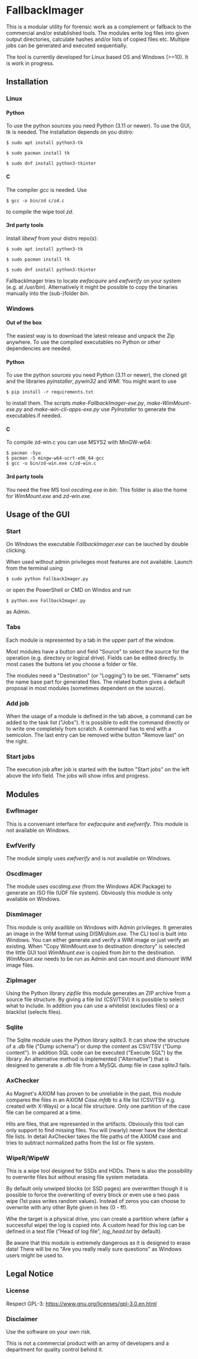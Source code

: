 # FallbackImager
This is a modular utility for forensic work as a complement or fallback to the commercial and/or established tools. The modules write log files into given output directories, calculate hashes and/or lists of copied files etc. Multiple jobs can be generated and executed sequentially.

The tool is currently developed for Linux based OS and Windows (>=10). It is work in progress.

## Installation

### Linux

#### Python
To use the python sources you need Python (3.11 or newer). To use the GUI, tk is needed. The installation depends on you distro:
```
$ sudo apt install python3-tk
```
```
$ sudo pacman install tk
```
```
$ sudo dnf install python3-tkinter
```

#### C
The compiler *gcc* is needed. Use
```
$ gcc -o bin/zd c/zd.c
```
to compile the wipe tool *zd*.

#### 3rd party tools
Install *libewf* from your distro repo(s):
```
$ sudo apt install python3-tk
```
```
$ sudo pacman install tk
```
```
$ sudo dnf install python3-tkinter
```
FallbackImager tries to locate *ewfacquire* and *ewfverify* on your system (e.g. at */usr/bin*). Alternatively it might be possible to copy the binaries manually into the (sub-)folder *bin*.

### Windows

#### Out of the box
The easiest way is to download the latest release and unpack the Zip anywhere. To use the compiled executables no Python or other dependencies are needed.

#### Python
To use the python sources you need Python (3.11 or newer), the cloned git and the libraries *pyinstaller*, *pywin32* and *WMI*. You might want to use
```
$ pip install -r requirements.txt
```
to install them. The scripts *make-FallbackImager-exe.py*, *make-WimMount-exe.py* and *make-win-cli-apps-exe.py* use *PyInstaller* to generate the executables if needed.

#### C
To compile zd-win.c you can use MSYS2 with MinGW-w64:
```
$ pacman -Syu
$ pacman -S mingw-w64-ucrt-x86_64-gcc
$ gcc -o bin/zd-win.exe c/zd-win.c
```

#### 3rd party tools
You need the free MS tool *oscdimg.exe* in *bin*. This folder is also the home for *WimMount.exe* and *zd-win.exe*.

## Usage of the GUI

### Start

On WIndows the executable *FallbackImager.exe* can be lauched by double clicking.

When used without admin privileges most features are not available. Launch from the terminal using
```
$ sudo python FallbackImager.py
```
or open the PowerShell or CMD on Windos and run
```
$ python.exe FallbackImager.py
```
as Admin.

### Tabs
Each module is represented by a tab in the upper part of the window.

Most modules have a button and field "Source" to select the source for the operation (e.g. directory or logical drive). Fields can be edited directly. In most cases the buttons let you choose a folder or file.

The modules need a "Destination" (or "Logging") to be set. "Filename" sets the name base part for generated files. The related button gives a default proposal in most modules (sometimes dependent on the source).

### Add job

When the usage of a module is defined in the tab above, a command can be added to the task list ("Jobs"). It is possible to edit the command directly or to write one completely from scratch. A command has to end with a semicolon. The last entry can be removed withe button "Remove last" on the right.

### Start jobs

The execution job after job is started with the button "Start jobs" on the left above the info field. The jobs will show infos and progress.

## Modules

### EwfImager

This is a conveniant interface for *ewfacquire* and *ewfverify*. This module is not available on Windows.

### EwfVerify

The module simply uses *ewfverify* and is not available on Windows.

### OscdImager
The module uses *oscdimg.exe* (from the Windows ADK Package) to generate an ISO file (UDF file system). Obviously this module is only available on Windows.

### DismImager
This module is only availible on Windows with Admin privileges. It generates an image in the WIM format using DISM/*dism.exe*. The CLI tool is built into Windows. You can either generate and verify a WIM image or just verify an existing. When "Copy WimMount.exe to destination directory" is selected the little GUI tool *WimMount.exe* is copied from *bin* to the destination. *WimMount.exe* needs to be run as Admin and can mount and dismount WIM image files.

### ZipImager
Using the Python library *zipfile* this module generates an ZIP archive from a source file structure. By giving a file list (CSV/TSV) it is possible to select what to include. In addition you can use a whitelist (excludes files) or a blacklist (selects files).

### Sqlite
The Sqlite module uses the Python library *sqlite3*. It can show the structure of a *.db* file ("Dump schema") or dump the content as CSV/TSV ("Dump content"). In addition SQL code can be executed ("Execute SQL") by the library. An alternative method is implemented ("Alternative") that is designed to generate a *.db* file from a MySQL dump file in case *sqlite3* fails.

### AxChecker
As Magnet's AXIOM has proven to be unreliable in the past, this module compares the files in an AXIOM *Case.mfdb* to a file list (CSV/TSV e.g. created with X-Ways) or a local file structure. Only one partition of the case file can be compared at a time.

Hits are files, that are represented in the artifacts. Obviously this tool can only support to find missing files. You will (nearly) never have the identical file lists. In detail AxChecker takes the file paths of the AXIOM case and tries to subtract normalized paths from the list or file system.

### WipeR/WipeW
This is a wipe tool designed for SSDs and HDDs. There is also the possibility to overwrite files but without erasing file system metadata.

By default only unwiped blocks (or SSD pages) are overwritten though it is possible to force the overwriting of every block or even use a two pass wipe (1st pass writes random values). Instead of zeros you can choose to overwrite with any other Byte given in hex (0 - ff).

Whe the target is a physical drive, you can create a partition where (after a successful wipe) the log is copied into. A custom head for this log can be defined in a text file ("Head of log file", *log_head.txt* by default).

Be aware that this module is extremely dangerous as it is designed to erase data! There will be no "Are you really really sure questions" as Windows users might be used to.

## Legal Notice

### License
Respect GPL-3:
https://www.gnu.org/licenses/gpl-3.0.en.html

### Disclaimer
Use the software on your own risk.

This is not a commercial product with an army of developers and a department for quality control behind it.
